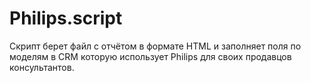 # Philips.script
Скрипт берет файл с отчётом в формате HTML и заполняет поля по моделям в CRM которую использует Philips для своих продавцов консультантов.
